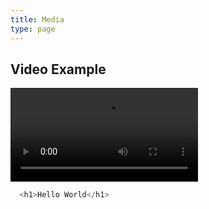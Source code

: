 ```yaml
---
title: Media
type: page
---
```


## Video Example

<video src="https://ks-xpc17.xpccdn.com/f3d140f1-92a3-4780-8ad1-2dce95e41ccc.mp4" controls></video>

```javascript
  <h1>Hello World</h1>
```
